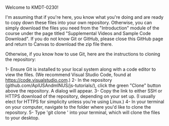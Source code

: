 Welcome to KMDT-0230!

I'm assuming that if you're here, you know what you're doing and are ready to copy down these files into your own repository. Otherwise, you can simply download the files you need from the "Introduction" module of the course under the page titled "Supplemental Videos and Sample Code Download". If you do not know Git or GitHub, please close this GitHub page and return to Canvas to download the zip file there.

Otherwise, if you know how to use Git, here are the instructions to cloning the repository:

1- Ensure Git is installed to your local system along with a code editor to view the files. (We recommend Visual Studio Code, found at https://code.visualstudio.com.)
2- In the repository (github.com/AplUSAndmINUS/js-tutorials/), click the green "Clone" button above the repository. A dialog will appear.
3- Copy the link to either SSH or HTTPS download of the repository, depending on your set up. (I usually elect for HTTPS for simplicity unless you're using Linux.)
4- In your terminal on your computer, navigate to the folder where you'd like to clone the repository.
5- Type 'git clone <link>' into your terminal, which will clone the files to your desktop.
